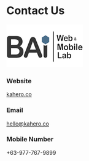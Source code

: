 # **Contact Us** <!--{docsify-ignore-all}-->

![bai](_content/a2.png)

### **Website**
<a href="https://kahero.co/" target="_blank"> kahero.co </a>

### **Email**
hello@kahero.co

### **Mobile Number**
+63-977-767-9899
